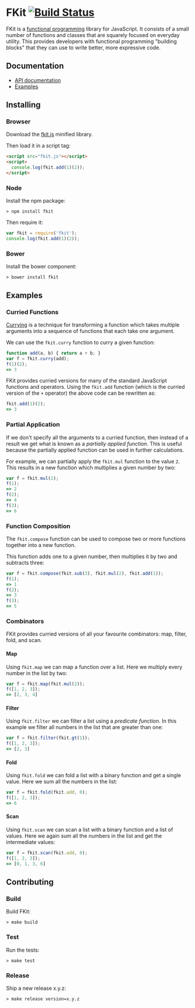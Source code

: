 # FKit [![Build Status](https://travis-ci.org/nullobject/fkit.svg?branch=master)](https://travis-ci.org/nullobject/fkit)

FKit is a [functional
programming](http://en.wikipedia.org/wiki/Functional_programming) library for
JavaScript. It consists of a small number of functions and classes that are
squarely focused on everyday utility. This provides developers with functional
programming "building blocks" that they can use to write better, more
expressive code.

## Documentation

* [API documentation](http://nullobject.github.io/fkit/)
* [Examples](http://codepen.io/collection/DeIGH/)

## Installing

### Browser

Download the [fkit.js](https://raw.githubusercontent.com/nullobject/fkit/master/dist/fkit.js) minified library.

Then load it in a script tag:

```html
<script src="fkit.js"></script>
<script>
  console.log(fkit.add(1)(2));
</script>
```

### Node

Install the npm package:

```
> npm install fkit
```

Then require it:

```js
var fkit = require('fkit');
console.log(fkit.add(1)(2));
```

### Bower

Install the bower component:

```
> bower install fkit
```

## Examples

### Curried Functions

[Currying](http://en.wikipedia.org/wiki/Currying) is a technique for
transforming a function which takes multiple arguments into a sequence of
functions that each take one argument.

We can use the `fkit.curry` function to curry a given function:

```js
function add(a, b) { return a + b; }
var f = fkit.curry(add);
f(1)(2);
=> 3
```

FKit provides curried versions for many of the standard JavaScript functions
and operators. Using the `fkit.add` function (which is the curried version of
the `+` operator) the above code can be rewritten as:

```js
fkit.add(1)(2);
=> 3
```

### Partial Application

If we don't specify all the arguments to a curried function, then instead of a
result we get what is known as a *partially applied function*. This is useful
because the partially applied function can be used in further calculations.

For example, we can partially apply the `fkit.mul` function to the value
`2`. This results in a new function which multiplies a given number by two:

```js
var f = fkit.mul(2);
f(1);
=> 2
f(2);
=> 4
f(3);
=> 6
```

### Function Composition

The `fkit.compose` function can be used to compose two or more functions
together into a new function.

This function adds one to a given number, then multiplies it by two and
subtracts three:

```js
var f = fkit.compose(fkit.sub(3), fkit.mul(2), fkit.add(1));
f(1);
=> 1
f(2);
=> 3
f(3);
=> 5
```

### Combinators

FKit provides curried versions of all your favourite combinators: map, filter,
fold, and scan.

#### Map

Using `fkit.map` we can map a function over a list. Here we multiply every
number in the list by two:

```js
var f = fkit.map(fkit.mul(2));
f([1, 2, 3]);
=> [2, 3, 4]
```

#### Filter

Using `fkit.filter` we can filter a list using a *predicate function*. In this
example we filter all numbers in the list that are greater than one:

```js
var f = fkit.filter(fkit.gt(1));
f([1, 2, 3]);
=> [2, 3]
```

#### Fold

Using `fkit.fold` we can fold a list with a binary function and get a single
value. Here we sum all the numbers in the list:

```js
var f = fkit.fold(fkit.add, 0);
f([1, 2, 3]);
=> 6
```

#### Scan

Using `fkit.scan` we can scan a list with a binary function and a list of
values. Here we again sum all the numbers in the list and get the intermediate
values:

```js
var f = fkit.scan(fkit.add, 0);
f([1, 2, 3]);
=> [0, 1, 3, 6]
```

## Contributing

### Build

Build FKit:

```
> make build
```

### Test

Run the tests:

```
> make test
```

### Release

Ship a new release x.y.z:

```
> make release version=x.y.z
```
